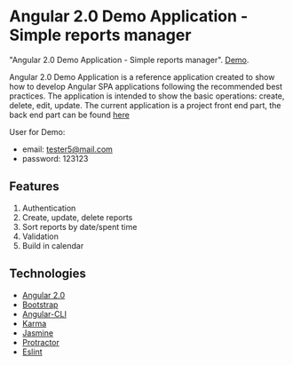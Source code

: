 Angular 2.0 Demo Application - Simple reports manager
====================================================

"Angular 2.0 Demo Application - Simple reports manager". [Demo](https://nixsolutions.github.io/demo-reports-frontend/).

Angular 2.0 Demo Application is a reference application created to show how to develop Angular SPA applications following the recommended best practices. The application is intended to show the basic operations: create, delete, edit, update. The current application is a project front end part,  the back end part can be found [here](https://github.com/nixsolutions/demo-reports-backend)


User for Demo:
* email: tester5@mail.com
* password: 123123

Features
--------

1. Authentication
2. Create, update, delete reports
3. Sort reports by date/spent time
4. Validation
5. Build in calendar

Technologies
------------

* [Angular 2.0](https://angular.io)
* [Bootstrap](http://getbootstrap.com)
* [Angular-CLI](https://github.com/angular/angular-cli)
* [Karma](https://karma-runner.github.io)
* [Jasmine](http://jasmine.github.io/)
* [Protractor](http://www.protractortest.org/)
* [Eslint](http://eslint.org)
